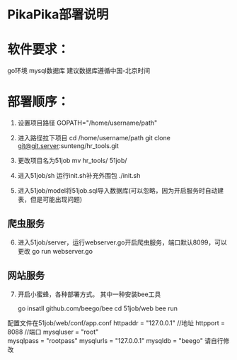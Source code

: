 # PikaPika部署说明

# 软件要求：

go环境  mysql数据库
建议数据库遵循中国-北京时间

# 部署顺序：

1. 设置项目路径
	GOPATH="/home/username/path"

2. 进入路径拉下项目
	cd  /home/username/path
	git clone git@git.server:sunteng/hr_tools.git

3. 更改项目名为51job
	mv hr_tools/ 51job/

4. 进入51job/sh 运行init.sh补充外围包
	./init.sh

5. 进入51job/model将51job.sql导入数据库(可以忽略，因为开启服务时自动建表，但是可能出现问题)


## 爬虫服务

6. 进入51job/server，运行webserver.go开启爬虫服务，端口默认8099，可以更改
 	go run webserver.go

## 网站服务

 7. 开启小蜜蜂，各种部署方式。
 其中一种安装bee工具

	go insatll github.com/beego/bee
 	cd 51job/web
 	bee run

配置文件在51job/web/conf/app.conf
	httpaddr = "127.0.0.1" //地址
	httpport = 8088         //端口
	mysqluser = "root"   
	mysqlpass = "rootpass"
	mysqlurls = "127.0.0.1"
	mysqldb   = "beego"
请自行修改

